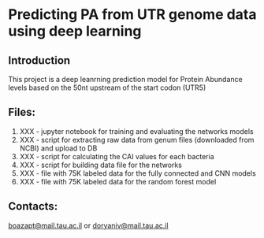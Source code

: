 # Predicting PA from UTR genome data using deep learning

## Introduction

This project is a deep leanrning prediction model for Protein Abundance levels based on the 50nt upstream of the start codon (UTR5)

## Files:
1. XXX - jupyter notebook for training and evaluating the networks models
2. XXX - script for extracting raw data from genum files (downloaded from NCBI) and upload to DB
3. XXX - script for calculating the CAI values for each bacteria
4. XXX - script for building data file for the networks
5. XXX - file with 75K labeled data for the fully connected and CNN models
6. XXX - file with 75K labeled data for the random forest model

## Contacts:

boazapt@mail.tau.ac.il or doryaniv@mail.tau.ac.il
